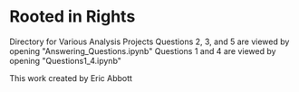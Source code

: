 # Rooted in Rights  
Directory for Various Analysis Projects
Questions 2, 3, and 5 are viewed by opening "Answering_Questions.ipynb" 
Questions 1 and 4 are viewed by opening "Questions1_4.ipynb"

This work created by Eric Abbott
